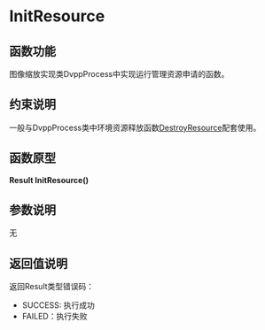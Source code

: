 # InitResource<a name="ZH-CN_TOPIC_0000001594380533"></a>

## 函数功能<a name="section15868409121"></a>

图像缩放实现类DvppProcess中实现运行管理资源申请的函数。

## 约束说明<a name="section1771773225914"></a>

一般与DvppProcess类中环境资源释放函数[DestroyResource](DestroyResource.md)配套使用。

## 函数原型<a name="section16481811131215"></a>

**Result InitResource\(\)**

## 参数说明<a name="section2779823101219"></a>

无

## 返回值说明<a name="section7624143271217"></a>

返回Result类型错误码：

-   SUCCESS: 执行成功
-   FAILED：执行失败

